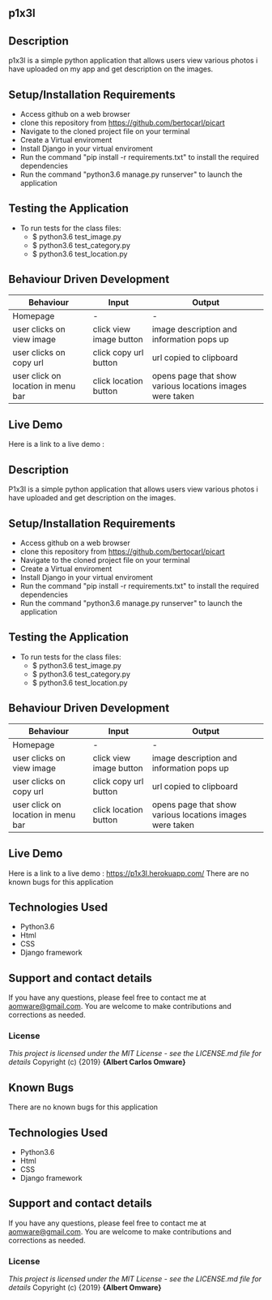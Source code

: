 ## p1x3l

## Description
p1x3l is a simple python application that allows users view various photos i have uploaded on my app and get description on the images.
## Setup/Installation Requirements
* Access github on a web browser
* clone this repository  from https://github.com/bertocarl/picart
* Navigate to the cloned project file on your terminal
* Create a Virtual enviroment
* Install Django in your virtual enviroment
* Run the command "pip install -r requirements.txt" to install the required dependencies
* Run the command "python3.6 manage.py runserver" to launch the application
## Testing the Application
* To run tests for the class files:
  * $ python3.6 test_image.py
  * $ python3.6 test_category.py
  * $ python3.6 test_location.py
## Behaviour Driven Development
|Behaviour| Input | Output|
|---------|-------|-------|
|Homepage| - | -
|user clicks on  view image| click view image button | image description and information pops up
|user clicks on copy url | click copy url button | url copied to clipboard
|user click on location in menu bar| click location button| opens page that show various locations images were taken


## Live Demo
 Here is a link to a live demo : 

## Description
P1x3l is a simple python application that allows users view various photos i have uploaded and get description on the images.
## Setup/Installation Requirements
* Access github on a web browser
* clone this repository  from https://github.com/bertocarl/picart
* Navigate to the cloned project file on your terminal
* Create a Virtual enviroment
* Install Django in your virtual enviroment
* Run the command "pip install -r requirements.txt" to install the required dependencies
* Run the command "python3.6 manage.py runserver" to launch the application
## Testing the Application
* To run tests for the class files:
  * $ python3.6 test_image.py
  * $ python3.6 test_category.py
  * $ python3.6 test_location.py
## Behaviour Driven Development
|Behaviour| Input | Output|
|---------|-------|-------|
|Homepage| - | -
|user clicks on  view image| click view image button | image description and information pops up
|user clicks on copy url | click copy url button | url copied to clipboard
|user click on location in menu bar| click location button| opens page that show various locations images were taken


## Live Demo
 Here is a link to a live demo : https://p1x3l.herokuapp.com/
There are no known bugs for this application
## Technologies Used
* Python3.6
* Html
* CSS
* Django framework

## Support and contact details
If you have any questions, please feel free to contact me at aomware@gmail.com. You are welcome to make contributions and corrections as needed.
### License
*This project is licensed under the MIT License - see the LICENSE.md file for details*
Copyright (c) {2019} **{Albert Carlos Omware}**

## Known Bugs
There are no known bugs for this application
## Technologies Used
* Python3.6
* Html
* CSS
* Django framework

## Support and contact details
If you have any questions, please feel free to contact me at aomware@gmail.com. You are welcome to make contributions and corrections as needed.
### License
*This project is licensed under the MIT License - see the LICENSE.md file for details*
Copyright (c) {2019} **{Albert Omware}**
